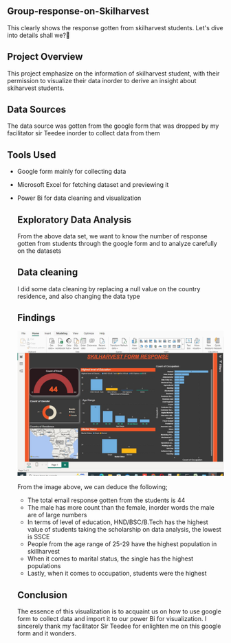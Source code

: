 ## Group-response-on-Skilharvest
This clearly shows the response gotten from skilharvest students. Let's dive into details shall we?🕺

## Project Overview

This project emphasize on the information of skilharvest student, with their permission to visualize their data inorder to derive an insight about skiharvest students.

## Data Sources

The data source was gotten from the google form that was dropped by my facilitator sir Teedee inorder to collect data from them

## Tools Used
- Google form mainly for collecting data
  
- Microsoft Excel for fetching dataset and previewing it
  
- Power Bi for data cleaning and visualization

  ## Exploratory Data Analysis

  From the above data set, we want to know the number of response gotten from students through the google form and to analyze carefully on the datasets

  ## Data cleaning
  
  I did some data cleaning by replacing a null value on the country residence, and also changing the data type

  ## Findings
  ![data](https://github.com/Ellamina19/Group-response-on-Skilharvest/blob/main/SKILHARVEST%20FORM%20RESPONSE%202.jpg)

  From the image above, we can deduce the following;
  - The total email response gotten from the students is 44
  - The male has more count than the female, inorder words the male are of large numbers
  - In terms of level of education, HND/BSC/B.Tech has the highest value of students taking the scholarship on data analysis, the lowest is SSCE
  - People from the age range of 25-29 have the highest population in skillharvest
  - When it comes to marital status, the single has the highest populations
  - Lastly, when it comes to occupation, students were the highest
 
  ## Conclusion
  The essence of this visualization is to acquaint us on how to use google form to collect data and import it to our power Bi for visualization.
  I sincerely thank my facilitator Sir Teedee for enlighten me on this google form and it wonders.
  

  
